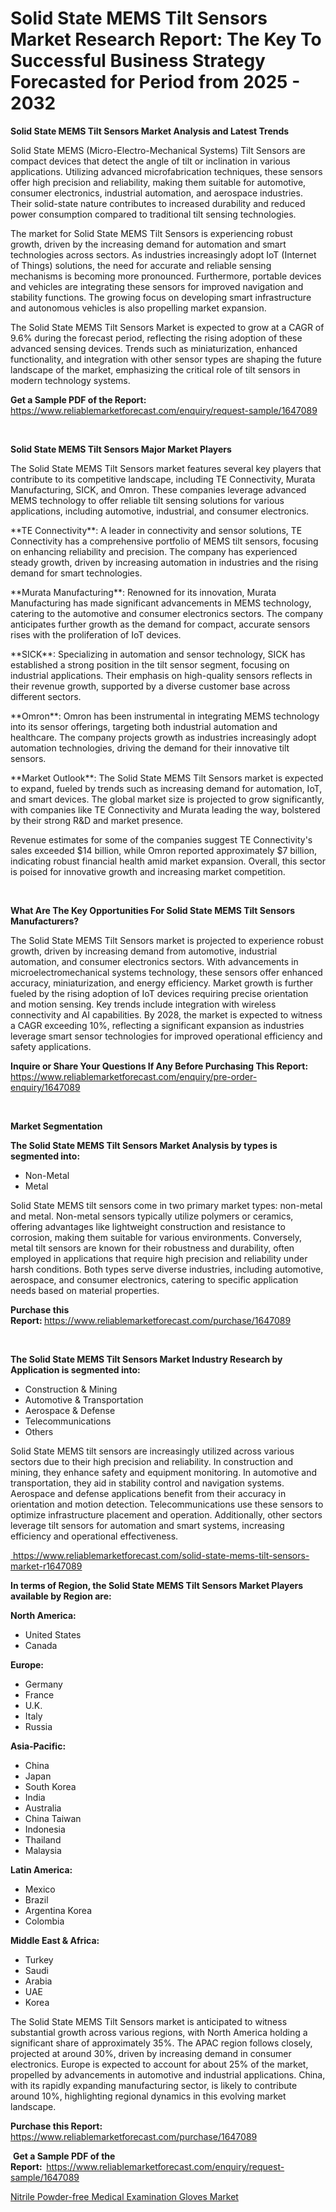 <p><h1>Solid State MEMS Tilt Sensors Market Research Report: The Key To Successful Business Strategy Forecasted for Period from 2025 - 2032</h1></p><p><strong>Solid State MEMS Tilt Sensors Market Analysis and Latest Trends</strong></p>
<p><p>Solid State MEMS (Micro-Electro-Mechanical Systems) Tilt Sensors are compact devices that detect the angle of tilt or inclination in various applications. Utilizing advanced microfabrication techniques, these sensors offer high precision and reliability, making them suitable for automotive, consumer electronics, industrial automation, and aerospace industries. Their solid-state nature contributes to increased durability and reduced power consumption compared to traditional tilt sensing technologies.</p><p>The market for Solid State MEMS Tilt Sensors is experiencing robust growth, driven by the increasing demand for automation and smart technologies across sectors. As industries increasingly adopt IoT (Internet of Things) solutions, the need for accurate and reliable sensing mechanisms is becoming more pronounced. Furthermore, portable devices and vehicles are integrating these sensors for improved navigation and stability functions. The growing focus on developing smart infrastructure and autonomous vehicles is also propelling market expansion.</p><p>The Solid State MEMS Tilt Sensors Market is expected to grow at a CAGR of 9.6% during the forecast period, reflecting the rising adoption of these advanced sensing devices. Trends such as miniaturization, enhanced functionality, and integration with other sensor types are shaping the future landscape of the market, emphasizing the critical role of tilt sensors in modern technology systems.</p></p>
<p><strong>Get a Sample PDF of the Report:&nbsp;</strong> <a href="https://www.reliablemarketforecast.com/enquiry/request-sample/1647089?utm_campaign=3549&utm_medium=2&utm_source=Github&utm_content=ia&utm_term=29032025&utm_id=solid-state-mems-tilt-sensors">https://www.reliablemarketforecast.com/enquiry/request-sample/1647089</a></p>
<p>&nbsp;</p>
<p><strong>Solid State MEMS Tilt Sensors Major Market Players</strong></p>
<p><p>The Solid State MEMS Tilt Sensors market features several key players that contribute to its competitive landscape, including TE Connectivity, Murata Manufacturing, SICK, and Omron. These companies leverage advanced MEMS technology to offer reliable tilt sensing solutions for various applications, including automotive, industrial, and consumer electronics.</p><p>**TE Connectivity**: A leader in connectivity and sensor solutions, TE Connectivity has a comprehensive portfolio of MEMS tilt sensors, focusing on enhancing reliability and precision. The company has experienced steady growth, driven by increasing automation in industries and the rising demand for smart technologies.</p><p>**Murata Manufacturing**: Renowned for its innovation, Murata Manufacturing has made significant advancements in MEMS technology, catering to the automotive and consumer electronics sectors. The company anticipates further growth as the demand for compact, accurate sensors rises with the proliferation of IoT devices.</p><p>**SICK**: Specializing in automation and sensor technology, SICK has established a strong position in the tilt sensor segment, focusing on industrial applications. Their emphasis on high-quality sensors reflects in their revenue growth, supported by a diverse customer base across different sectors.</p><p>**Omron**: Omron has been instrumental in integrating MEMS technology into its sensor offerings, targeting both industrial automation and healthcare. The company projects growth as industries increasingly adopt automation technologies, driving the demand for their innovative tilt sensors.</p><p>**Market Outlook**: The Solid State MEMS Tilt Sensors market is expected to expand, fueled by trends such as increasing demand for automation, IoT, and smart devices. The global market size is projected to grow significantly, with companies like TE Connectivity and Murata leading the way, bolstered by their strong R&D and market presence.</p><p>Revenue estimates for some of the companies suggest TE Connectivity's sales exceeded $14 billion, while Omron reported approximately $7 billion, indicating robust financial health amid market expansion. Overall, this sector is poised for innovative growth and increasing market competition.</p></p>
<p>&nbsp;</p>
<p><strong>What Are The Key Opportunities For Solid State MEMS Tilt Sensors Manufacturers?</strong></p>
<p><p>The Solid State MEMS Tilt Sensors market is projected to experience robust growth, driven by increasing demand from automotive, industrial automation, and consumer electronics sectors. With advancements in microelectromechanical systems technology, these sensors offer enhanced accuracy, miniaturization, and energy efficiency. Market growth is further fueled by the rising adoption of IoT devices requiring precise orientation and motion sensing. Key trends include integration with wireless connectivity and AI capabilities. By 2028, the market is expected to witness a CAGR exceeding 10%, reflecting a significant expansion as industries leverage smart sensor technologies for improved operational efficiency and safety applications.</p></p>
<p><strong>Inquire or Share Your Questions If Any Before Purchasing This Report:</strong> <a href="https://www.reliablemarketforecast.com/enquiry/pre-order-enquiry/1647089?utm_campaign=3549&utm_medium=2&utm_source=Github&utm_content=ia&utm_term=29032025&utm_id=solid-state-mems-tilt-sensors">https://www.reliablemarketforecast.com/enquiry/pre-order-enquiry/1647089</a></p>
<p>&nbsp;</p>
<p><strong>Market Segmentation</strong></p>
<p><strong>The Solid State MEMS Tilt Sensors Market Analysis by types is segmented into:</strong></p>
<p><ul><li>Non-Metal</li><li>Metal</li></ul></p>
<p><p>Solid State MEMS tilt sensors come in two primary market types: non-metal and metal. Non-metal sensors typically utilize polymers or ceramics, offering advantages like lightweight construction and resistance to corrosion, making them suitable for various environments. Conversely, metal tilt sensors are known for their robustness and durability, often employed in applications that require high precision and reliability under harsh conditions. Both types serve diverse industries, including automotive, aerospace, and consumer electronics, catering to specific application needs based on material properties.</p></p>
<p><strong>Purchase this Report:&nbsp;</strong><a href="https://www.reliablemarketforecast.com/purchase/1647089?utm_campaign=3549&utm_medium=2&utm_source=Github&utm_content=ia&utm_term=29032025&utm_id=solid-state-mems-tilt-sensors">https://www.reliablemarketforecast.com/purchase/1647089</a></p>
<p>&nbsp;</p>
<p><strong>The Solid State MEMS Tilt Sensors Market Industry Research by Application is segmented into:</strong></p>
<p><ul><li>Construction & Mining</li><li>Automotive & Transportation</li><li>Aerospace & Defense</li><li>Telecommunications</li><li>Others</li></ul></p>
<p><p>Solid State MEMS tilt sensors are increasingly utilized across various sectors due to their high precision and reliability. In construction and mining, they enhance safety and equipment monitoring. In automotive and transportation, they aid in stability control and navigation systems. Aerospace and defense applications benefit from their accuracy in orientation and motion detection. Telecommunications use these sensors to optimize infrastructure placement and operation. Additionally, other sectors leverage tilt sensors for automation and smart systems, increasing efficiency and operational effectiveness.</p></p>
<p><a href="https://www.reliablemarketforecast.com/solid-state-mems-tilt-sensors-market-r1647089?utm_campaign=3549&utm_medium=2&utm_source=Github&utm_content=ia&utm_term=29032025&utm_id=solid-state-mems-tilt-sensors">&nbsp;https://www.reliablemarketforecast.com/solid-state-mems-tilt-sensors-market-r1647089</a></p>
<p><strong>In terms of Region, the Solid State MEMS Tilt Sensors Market Players available by Region are:</strong></p>
<p>
    <p> <strong> North America: </strong>
        <ul>
            <li>United States</li>
            <li>Canada</li>
        </ul>
        </p> 
    <p> <strong> Europe: </strong>
        <ul>
            <li>Germany</li>
            <li>France</li>
            <li>U.K.</li>
            <li>Italy</li>
            <li>Russia</li>
        </ul>
        </p> 
    <p> <strong> Asia-Pacific: </strong>
        <ul>
            <li>China</li>
            <li>Japan</li>
            <li>South Korea</li>
            <li>India</li>
            <li>Australia</li>
            <li>China Taiwan</li>
            <li>Indonesia</li>
            <li>Thailand</li>
            <li>Malaysia</li>
        </ul>
        </p> 
    <p> <strong> Latin America: </strong>
        <ul>
            <li>Mexico</li>
            <li>Brazil</li>
            <li>Argentina Korea</li>
            <li>Colombia</li>
        </ul>
        </p> 
    <p> <strong> Middle East & Africa: </strong>
        <ul>
            <li>Turkey</li>
            <li>Saudi</li>
            <li>Arabia</li>
            <li>UAE</li>
            <li>Korea</li>
        </ul>
    </p>
    </p>
<p><p>The Solid State MEMS Tilt Sensors market is anticipated to witness substantial growth across various regions, with North America holding a significant share of approximately 35%. The APAC region follows closely, projected at around 30%, driven by increasing demand in consumer electronics. Europe is expected to account for about 25% of the market, propelled by advancements in automotive and industrial applications. China, with its rapidly expanding manufacturing sector, is likely to contribute around 10%, highlighting regional dynamics in this evolving market landscape.</p></p>
<p><strong>Purchase this Report: </strong><a href="https://www.reliablemarketforecast.com/purchase/1647089?utm_campaign=3549&utm_medium=2&utm_source=Github&utm_content=ia&utm_term=29032025&utm_id=solid-state-mems-tilt-sensors">https://www.reliablemarketforecast.com/purchase/1647089</a></p>
<p>&nbsp;<strong>Get a Sample PDF of the Report:&nbsp;&nbsp;</strong><a href="https://www.reliablemarketforecast.com/enquiry/request-sample/1647089?utm_campaign=3549&utm_medium=2&utm_source=Github&utm_content=ia&utm_term=29032025&utm_id=solid-state-mems-tilt-sensors">https://www.reliablemarketforecast.com/enquiry/request-sample/1647089</a></p>
<p><strong></strong></p>
<p><p><a href="https://github.com/cachaskluwe/Market-Research-Report-List-1/blob/main/nitrile-powder-free-medical-examination-gloves-market.md?utm_campaign=3549&utm_medium=2&utm_source=Github&utm_content=ia&utm_term=29032025&utm_id=solid-state-mems-tilt-sensors">Nitrile Powder-free Medical Examination Gloves Market</a></p></p>
